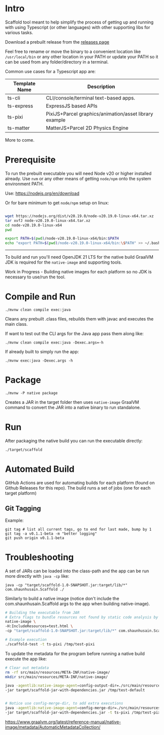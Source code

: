 # Intro
Scaffold tool meant to help simplify the process of getting up and running with using Typescript (or other languages) with other supporting libs for various tasks.

Download a prebuilt release from the [releases page](https://github.com/shusain/scaffold/releases/)

Feel free to rename or move the binary to a convenient location like `/usr/local/bin` or any other location in your PATH or update your PATH so it can be used from any folder/directory in a terminal.

Common use cases for a Typescript app are:

Template Name | Description
------------- | --------------
ts-cli        | CLI/console/terminal text-based apps.
ts-express    | ExpressJS based APIs
ts-pixi       | PixiJS+Parcel graphics/animation/asset library example
ts-matter     | MatterJS+Parcel 2D Physics Engine

More to come.

# Prerequisite

To run the prebuilt executable you will need Node v20 or higher installed already.  Use `nvm` or any other means of getting `node/npm` onto the system environment PATH.

Use: https://nodejs.org/en/download

Or for bare minimum to get `node/npm` setup on linux:

```bash

wget https://nodejs.org/dist/v20.19.0/node-v20.19.0-linux-x64.tar.xz     # Download the compressed package
tar xvfJ node-v20.19.0-linux-x64.tar.xz                                  # Extract the contents
cd node-v20.19.0-linux-x64                                               # Go into extracted folder
pwd                                                                      # Print working/current directory full path

export PATH=$(pwd)/node-v20.19.0-linux-x64/bin:$PATH                     # Update current PATH env var so can use immediately
echo "export PATH=$(pwd)/node-v20.19.0-linux-x64/bin:\$PATH" >> ~/.bashrc # Update bash runtime config so each new bash session sets this up

```


---

To build and run you'll need OpenJDK 21 LTS for the native build GraalVM JDK is required for the `native-image` and supporting tools.

Work in Progress - Building native images for each platform so no JDK is necessary to use/run the tool.

# Compile and Run

`./mvnw clean compile exec:java`

Cleans any prebuilt .class files, rebuilds them with javac and executes the main class.

If want to test out the CLI args for the Java app pass them along like:

`./mvnw clean compile exec:java -Dexec.args=-h`

If already built to simply run the app:

`./mvnw exec:java -Dexec.args -h`

# Package

`./mvnw -P native package`

Creates a JAR in the target folder then uses `native-image` GraalVM command to convert the JAR into a native binary to run standalone.

# Run

After packaging the native build you can run the executable directly:

`./target/scaffold`

# Automated Build

GitHub Actions are used for automating builds for each platform (found on Github Releases for this repo).  The build runs a set of jobs (one for each target platform)

## Git Tagging

Example:
```
git tag # list all current tags, go to end for last made, bump by 1
git tag -a v0.1.1-beta -m "better logging"
git push origin v0.1.1-beta
```

# Troubleshooting

A set of JARs can be loaded into the class-path and the app can be run more directly with `java -cp` like:

`java -cp "target/scaffold-1.0-SNAPSHOT.jar:target/lib/*" com.shaunhusain.Scaffold ./`

Similarly to build a native image (notice don't include the com.shaunhusain.Scaffold args to the app when building native-image).

```bash
# Building the executable from JAR
# Extra flags to bundle resources not found by static code analysis by Graal native-image builder
native-image \
-H:IncludeResources=test.html \
-cp "target/scaffold-1.0-SNAPSHOT.jar:target/lib/*" com.shaunhusain.Scaffold scaffold-test

# Example execution
./scaffold-test -t ts-pixi /tmp/test-pixi
```

To update the metadata for the program before running a native build execute the app like:

```bash
# Clear out metadata
rm -rf src/main/resources/META-INF/native-image/
mkdir src/main/resources/META-INF/native-image/

java -agentlib:native-image-agent=config-output-dir=./src/main/resources/META-INF/native-image/ \
-jar target/scaffold-jar-with-dependencies.jar /tmp/test-default


# Notice use config-merge-dir, to add extra executions
java -agentlib:native-image-agent=config-merge-dir=./src/main/resources/META-INF/native-image/ \
-jar target/scaffold-jar-with-dependencies.jar -t ts-pixi /tmp/test-pixi
```

https://www.graalvm.org/latest/reference-manual/native-image/metadata/AutomaticMetadataCollection/
